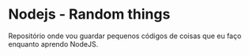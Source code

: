 # Nodejs - Random things
Repositório onde vou guardar pequenos códigos de coisas que eu faço enquanto aprendo NodeJS.
